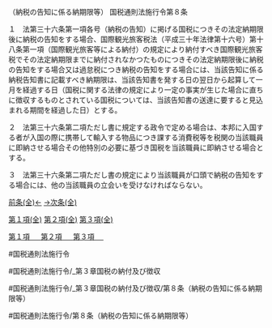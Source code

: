 （納税の告知に係る納期限等）
国税通則法施行令第８条

１　法第三十六条第一項各号（納税の告知）に掲げる国税につきその法定納期限後に納税の告知をする場合、国際観光旅客税法（平成三十年法律第十六号）第十八条第一項（国際観光旅客等による納付）の規定により納付すべき国際観光旅客税でその法定納期限までに納付されなかつたものにつきその法定納期限後に納税の告知をする場合又は過怠税につき納税の告知をする場合には、当該告知に係る納税告知書に記載すべき納期限は、当該告知書を発する日の翌日から起算して一月を経過する日（国税に関する法律の規定により一定の事実が生じた場合に直ちに徴収するものとされている国税については、当該告知書の送達に要すると見込まれる期間を経過した日）とする。

２　法第三十六条第二項ただし書に規定する政令で定める場合は、本邦に入国する者が入国の際に携帯して輸入する物品につき課する消費税等を税関の当該職員に即納させる場合その他特別の必要に基づき国税を当該職員に即納させる場合とする。

３　法第三十六条第二項ただし書の規定により当該職員が口頭で納税の告知をする場合には、他の当該職員の立会いを受けなければならない。

[前条(全)←](国税通則法施行＿令＿第７条の４_.md)    [→次条(全)](国税通則法施行＿令＿第９条_.md)

[第１項(全)](国税通則法施行＿令＿第８条第１項_.md)  [第２項(全)](国税通則法施行＿令＿第８条第２項_.md)  [第３項(全)](国税通則法施行＿令＿第８条第３項_.md)  

[第１項 　 ](国税通則法施行＿令＿第８条第１項.md)  [第２項 　 ](国税通則法施行＿令＿第８条第２項.md)  [第３項 　 ](国税通則法施行＿令＿第８条第３項.md)  

#国税通則法施行令

#国税通則法施行令/_第３章国税の納付及び徴収

#国税通則法施行令/_第３章国税の納付及び徴収/第８条（納税の告知に係る納期限等）

#国税通則法施行令/第８条（納税の告知に係る納期限等）

